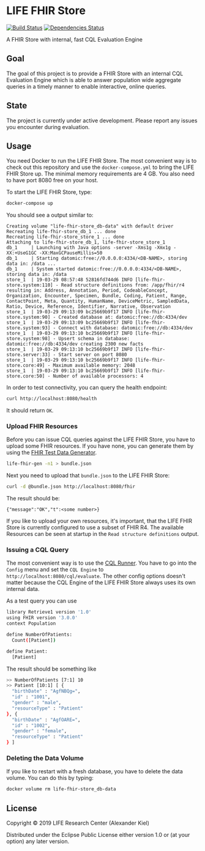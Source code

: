 # LIFE FHIR Store

[![Build Status](https://travis-ci.org/life-research/life-fhir-store.svg?branch=master)](https://travis-ci.org/life-research/life-fhir-store)
[![Dependencies Status](https://versions.deps.co/life-research/life-fhir-store/status.svg)](https://versions.deps.co/life-research/life-fhir-store)

A FHIR Store with internal, fast CQL Evaluation Engine

## Goal

The goal of this project is to provide a FHIR Store with an internal CQL Evaluation Engine which is able to answer population wide aggregate queries in a timely manner to enable interactive, online queries.

## State

The project is currently under active development. Please report any issues you encounter during evaluation.

## Usage

You need Docker to run the LIFE FHIR Store. The most convenient way is to check out this repository and use the `docker-compose.yml` to bring the LIFE FHIR Store up. The minimal memory requirements are 4 GB. You also need to have port 8080 free on your host.

To start the LIFE FHIR Store, type:

```bash
docker-compose up
```

You should see a output similar to:

```
Creating volume "life-fhir-store_db-data" with default driver
Recreating life-fhir-store_db_1 ... done
Recreating life-fhir-store_store_1 ... done
Attaching to life-fhir-store_db_1, life-fhir-store_store_1
db_1     | Launching with Java options -server -Xms1g -Xmx1g -XX:+UseG1GC -XX:MaxGCPauseMillis=50
db_1     | Starting datomic:free://0.0.0.0:4334/<DB-NAME>, storing data in: /data ...
db_1     | System started datomic:free://0.0.0.0:4334/<DB-NAME>, storing data in: /data
store_1  | 19-03-29 08:57:48 52816fd744d6 INFO [life-fhir-store.system:110] - Read structure definitions from: /app/fhir/r4 resulting in: Address, Annotation, Period, CodeableConcept, Organization, Encounter, Specimen, Bundle, Coding, Patient, Range, ContactPoint, Meta, Quantity, HumanName, DeviceMetric, SampledData, Ratio, Device, Reference, Identifier, Narrative, Observation
store_1  | 19-03-29 09:13:09 bc25669b9f17 INFO [life-fhir-store.system:90] - Created database at: datomic:free://db:4334/dev
store_1  | 19-03-29 09:13:09 bc25669b9f17 INFO [life-fhir-store.system:93] - Connect with database: datomic:free://db:4334/dev
store_1  | 19-03-29 09:13:10 bc25669b9f17 INFO [life-fhir-store.system:98] - Upsert schema in database: datomic:free://db:4334/dev creating 2300 new facts
store_1  | 19-03-29 09:13:10 bc25669b9f17 INFO [life-fhir-store.server:33] - Start server on port 8080
store_1  | 19-03-29 09:13:10 bc25669b9f17 INFO [life-fhir-store.core:49] - Maximum available memory: 2048
store_1  | 19-03-29 09:13:10 bc25669b9f17 INFO [life-fhir-store.core:50] - Number of available processors: 4
```

In order to test connectivity, you can query the health endpoint:

```bash
curl http://localhost:8080/health
```

It should return `OK`.

### Upload FHIR Resources

Before you can issue CQL queries against the LIFE FHIR Store, you have to upload some FHIR resources. If you have none, you can generate them by using the [FHIR Test Data Generator][1].

```bash
life-fhir-gen -n1 > bundle.json
```

Next you need to upload that `bundle.json` to the LIFE FHIR Store:

```bash
curl -d @bundle.json http://localhost:8080/fhir
```

The result should be:

```
{"message":"OK","t":<some number>}
```

If you like to upload your own resources, it's important, that the LIFE FHIR Store is currently configured to use a subset of FHIR R4. The available Resources can be seen at startup in the `Read structure definitions` output.

### Issuing a CQL Query

The most convenient way is to use the [CQL Runner][2]. You have to go into the `Config` menu and set the `CQL Engine` to `http://localhost:8080/cql/evaluate`. The other config options doesn't matter because the CQL Engine of the LIFE FHIR Store always uses its own internal data.

As a test query you can use
```bash
library Retrieve1 version '1.0'
using FHIR version '3.0.0'
context Population

define NumberOfPatients:
  Count([Patient])

define Patient:
  [Patient]
```
The result should be something like

```bash
>> NumberOfPatients [7:1] 10
>> Patient [10:1] [ {
  "birthDate" : "AgfNBQg=",
  "id" : "1001",
  "gender" : "male",
  "resourceType" : "Patient"
}, {
  "birthDate" : "AgfOARE=",
  "id" : "1002",
  "gender" : "female",
  "resourceType" : "Patient"
} ]
```

### Deleting the Data Volume

If you like to restart with a fresh database, you have to delete the data volume. You can do this by typing:

```bash
docker volume rm life-fhir-store_db-data
```

## License

Copyright © 2019 LIFE Research Center (Alexander Kiel)

Distributed under the Eclipse Public License either version 1.0 or (at
your option) any later version.

[1]: <https://github.com/life-research/life-fhir-gen>
[2]: <http://cql-runner.dataphoria.org/>
